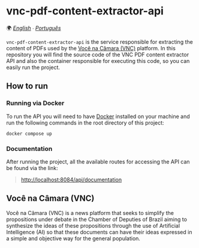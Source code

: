 # vnc-pdf-content-extractor-api

🌍 *[English](README.md) ∙ [Português](README_pt.md)*

`vnc-pdf-content-extractor-api` is the service responsible for extracting the content of PDFs used by the
[Você na Câmara (VNC)](#você-na-câmara-vnc) platform. In this repository you will find the source code of the VNC PDF
content extractor API and also the container responsible for executing this code, so you can easily run the project.

## How to run

### Running via Docker

To run the API you will need to have [Docker](https://www.docker.com) installed on your machine and run the following
commands in the root directory of this project:

````shell
docker compose up
````

### Documentation

After running the project, all the available routes for accessing the API can be found via the link:

> [http://localhost:8084/api/documentation](http://localhost:8084/api/documentation)

## Você na Câmara (VNC)

Você na Câmara (VNC) is a news platform that seeks to simplify the propositions under debate in the Chamber of Deputies
of Brazil aiming to synthesize the ideas of these propositions through the use of Artificial Intelligence (AI) so that
these documents can have their ideas expressed in a simple and objective way for the general population.

